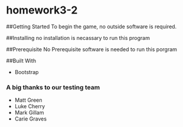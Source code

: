 # homework3-2

##Getting Started
To begin the game, no outside software is required.

##Installing
no installation is necassary to run this program

##Prerequisite
No Prerequisite software is needed to run this porgram

##Built With
* Bootstrap 

### A big thanks to our testing team
* Matt Green
* Luke Cherry
* Mark Gillam
* Carie Graves